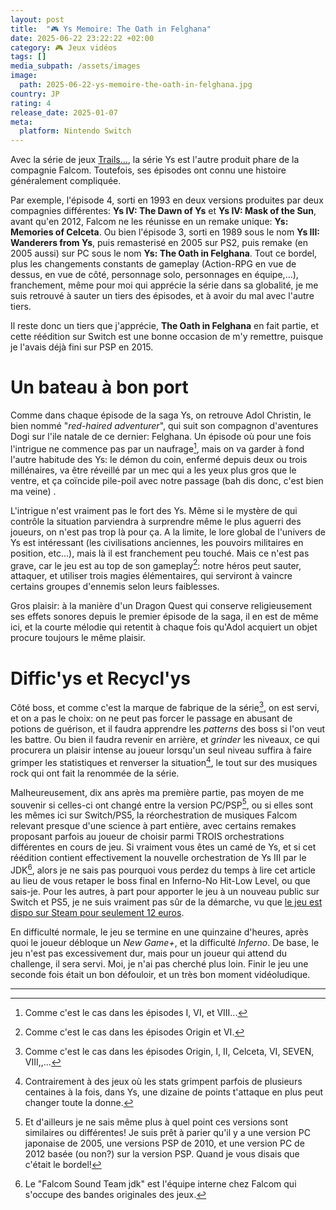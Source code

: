 ```yaml
---
layout: post
title:  "🎮 Ys Memoire: The Oath in Felghana"
date: 2025-06-22 23:22:22 +02:00
category: 🎮 Jeux vidéos
tags: []
media_subpath: /assets/images
image:
  path: 2025-06-22-ys-memoire-the-oath-in-felghana.jpg
country: JP
rating: 4
release_date: 2025-01-07
meta:
  platform: Nintendo Switch
---
```


Avec la série de jeux [Trails...](/tags/trails/), la série Ys est l'autre produit phare de la compagnie Falcom. Toutefois, ses épisodes ont connu une histoire généralement compliquée.

Par exemple, l'épisode 4, sorti en 1993 en deux versions produites par deux compagnies différentes: **Ys IV: The Dawn of Ys** et **Ys IV: Mask of the Sun**, avant qu'en 2012, Falcom ne les réunisse en un remake unique: **Ys: Memories of Celceta**. Ou bien l'épisode 3, sorti en 1989 sous le nom **Ys III: Wanderers from Ys**, puis remasterisé en 2005 sur PS2, puis remake (en 2005 aussi) sur PC sous le nom **Ys: The Oath in Felghana**. Tout ce bordel, plus les changements constants de gameplay (Action-RPG en vue de dessus, en vue de côté, personnage solo, personnages en équipe,...), franchement, même pour moi qui apprécie la série dans sa globalité, je me suis retrouvé à sauter un tiers des épisodes, et à avoir du mal avec l'autre tiers.

Il reste donc un tiers que j'apprécie, **The Oath in Felghana** en fait partie, et cette réédition sur Switch est une bonne occasion de m'y remettre, puisque je l'avais déjà fini sur PSP en 2015.

# Un bateau à bon port

Comme dans chaque épisode de la saga Ys, on retrouve Adol Christin, le bien nommé "*red-haired adventurer*", qui suit son compagnon d'aventures Dogi sur l'ile natale de ce dernier: Felghana. Un épisode où pour une fois l'intrigue ne commence pas par un naufrage[^1], mais on va garder à fond l'autre habitude des Ys: le démon du coin, enfermé depuis deux ou trois millénaires, va être réveillé par un mec qui a les yeux plus gros que le ventre, et ça coïncide pile-poil avec notre passage (bah dis donc, c'est bien ma veine) .

L'intrigue n'est vraiment pas le fort des Ys. Même si le mystère de qui contrôle la situation parviendra à surprendre même le plus aguerri des joueurs, on n'est pas trop là pour ça. A la limite, le lore global de l'univers de Ys est intéressant (les civilisations anciennes, les pouvoirs militaires en position, etc...), mais là il est franchement peu touché. Mais ce n'est pas grave, car le jeu est au top de son gameplay[^2]: notre héros peut sauter, attaquer, et utiliser trois magies élémentaires, qui serviront à vaincre certains groupes d'ennemis selon leurs faiblesses.

Gros plaisir: à la manière d'un Dragon Quest qui conserve religieusement ses effets sonores depuis le premier épisode de la saga, il en est de même ici, et la courte mélodie qui retentit à chaque fois qu'Adol acquiert un objet procure toujours le même plaisir.

# Diffic'ys et Recycl'ys

Côté boss, et comme c'est la marque de fabrique de la série[^3], on est servi, et on a pas le choix: on ne peut pas forcer le passage en abusant de potions de guérison, et il faudra apprendre les _patterns_ des boss si l'on veut les battre. Ou bien il faudra revenir en arrière, et _grinder_ les niveaux, ce qui procurera un plaisir intense au joueur lorsqu'un seul niveau suffira à faire grimper les statistiques et renverser la situation[^4], le tout sur des musiques rock qui ont fait la renommée de la série.

Malheureusement, dix ans après ma première partie, pas moyen de me souvenir si celles-ci ont changé entre la version PC/PSP[^5], ou si elles sont les mêmes ici sur Switch/PS5, la réorchestration de musiques Falcom relevant presque d'une science à part entière, avec certains remakes proposant parfois au joueur de choisir parmi TROIS orchestrations différentes en cours de jeu. Si vraiment vous êtes un camé de Ys, et si cet réédition contient effectivement la nouvelle orchestration de Ys III par le JDK[^6], alors je ne sais pas pourquoi vous perdez du temps à lire cet article au lieu de vous retaper le boss final en Inferno-No Hit-Low Level, ou que sais-je. Pour les autres, à part pour apporter le jeu à un nouveau public sur Switch et PS5, je ne suis vraiment pas sûr de la démarche, vu que [<i class="fa-brands fa-steam"></i> le jeu est dispo sur Steam pour seulement 12 euros](https://store.steampowered.com/app/207320/Ys_The_Oath_in_Felghana/).

En difficulté normale, le jeu se termine en une quinzaine d'heures, après quoi le joueur débloque un _New Game+_, et la difficulté _Inferno_. De base, le jeu n'est pas excessivement dur, mais pour un joueur qui attend du challenge, il sera servi. Moi, je n'ai pas cherché plus loin. Finir le jeu une seconde fois était un bon défouloir, et un très bon moment vidéoludique. 

* * *
[^1]: Comme c'est le cas dans les épisodes I, VI, et VIII...
[^2]: Comme c'est le cas dans les épisodes Origin et VI.
[^3]: Comme c'est le cas dans les épisodes Origin, I, II, Celceta, VI, SEVEN, VIII,,...
[^4]: Contrairement à des jeux où les stats grimpent parfois de plusieurs centaines à la fois, dans Ys, une dizaine de points t'attaque en plus peut changer toute la donne.
[^5]: Et d'ailleurs je ne sais même plus à quel point ces versions sont similaires ou différentes! Je suis prêt à parier qu'il y a une version PC japonaise de 2005, une versions PSP de 2010, et une version PC de 2012 basée (ou non?) sur la version PSP. Quand je vous disais que c'était le bordel!
[^6]: Le "Falcom Sound Team jdk" est l'équipe interne chez Falcom qui s'occupe des bandes originales des jeux.